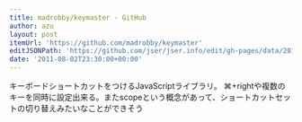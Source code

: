 ```yaml
---
title: madrobby/keymaster - GitHub
author: azu
layout: post
itemUrl: 'https://github.com/madrobby/keymaster'
editJSONPath: 'https://github.com/jser/jser.info/edit/gh-pages/data/2011/08/index.json'
date: '2011-08-02T23:30:00+00:00'
---
```

キーボードショートカットをつけるJavaScriptライブラリ。
⌘+rightや複数のキーを同時に設定出来る。またscopeという概念があって、ショートカットセットの切り替えみたいなことができそう
